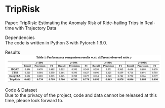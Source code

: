 # TripRisk
Paper: TripRisk: Estimating the Anomaly Risk of Ride-hailing Trips in Real-time with Trajectory Data

Dependencies  
The code is written in Python 3 with Pytorch 1.6.0.

Results
![Result](https://github.com/super1225/TrajRisk/blob/853c4341f8356e4e9eb80d0066d5b76886418fb8/result.png)

Code & Dataset  
Due to the privacy of the project, code and data cannot be released at this time, please look forward to.
